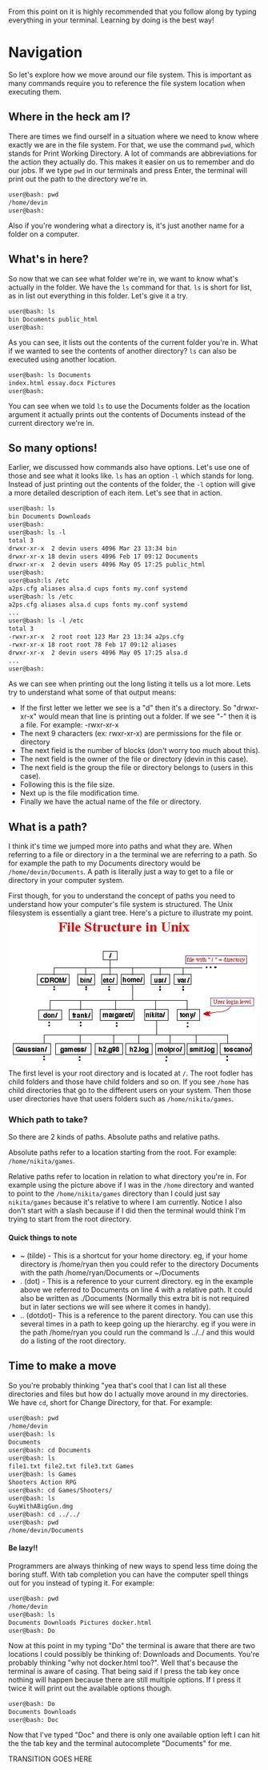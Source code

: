 From this point on it is highly recommended that you follow along by typing everything in your terminal. Learning by doing is the best way!  

# Navigation
So let's explore how we move around our file system. This is important as many commands require you to reference the file system location when executing them.

## Where in the heck am I?
There are times we find ourself in a situation where we need to know where exactly we are in the file system. For that, we use the command `pwd`, which stands for Print Working Directory. A lot of commands are abbreviations for the action they actually do. This makes it easier on us to remember and do our jobs. If we type `pwd` in our terminals and press Enter, the terminal will print out the path to the directory we're in.

```console
user@bash: pwd
/home/devin
user@bash: 
```

Also if you're wondering what a directory is, it's just another name for a folder on a computer.

## What's in here?
So now that we can see what folder we're in, we want to know what's actually in the folder. We have the `ls` command for that. `ls` is short for list, as in list out everything in this folder. Let's give it a try.

```console
user@bash: ls
bin Documents public_html
user@bash: 
```
As you can see, it lists out the contents of the current folder you're in. What if we wanted to see the contents of another directory? `ls` can also be executed using another location.

```console
user@bash: ls Documents
index.html essay.docx Pictures
user@bash: 
```
You can see when we told `ls` to use the Documents folder as the location argument it actually prints out the contents of Documents instead of the current directory we're in.

## So many options!
Earlier, we discussed how commands also have options. Let's use one of those and see what it looks like. `ls` has an option `-l` which stands for long. Instead of just printing out the contents of the folder, the `-l` option will give a more detailed description of each item. Let's see that in action.

```console
user@bash: ls
bin Documents Downloads
user@bash:
user@bash: ls -l
total 3
drwxr-xr-x  2 devin users 4096 Mar 23 13:34 bin  
drwxr-xr-x 18 devin users 4096 Feb 17 09:12 Documents  
drwxr-xr-x  2 devin users 4096 May 05 17:25 public_html  
user@bash:
user@bash:ls /etc  
a2ps.cfg aliases alsa.d cups fonts my.conf systemd  
user@bash: ls /etc  
a2ps.cfg aliases alsa.d cups fonts my.conf systemd  
...  
user@bash: ls -l /etc  
total 3  
-rwxr-xr-x  2 root root 123 Mar 23 13:34 a2ps.cfg  
-rwxr-xr-x 18 root root 78 Feb 17 09:12 aliases  
drwxr-xr-x  2 devin users 4096 May 05 17:25 alsa.d  
...  
user@bash: 
```

As we can see when printing out the long listing it tells us a lot more. Lets try to understand what some of that output means:

* If the first letter we letter we see is a "d" then it's a directory. So "drwxr-xr-x" would mean that line is printing out a folder. If we see "-" then it is a file. For example: -rwxr-xr-x
* The next 9 characters (ex: rwxr-xr-x) are permissions for the file or directory
* The next field is the number of blocks (don't worry too much about this).
* The next field is the owner of the file or directory (devin in this case).
* The next field is the group the file or directory belongs to (users in this case).
* Following this is the file size.
* Next up is the file modification time.
* Finally we have the actual name of the file or directory.

## What is a path?
I think it's time we jumped more into paths and what they are. When referring to a file or directory in a the terminal we are referring to a path. So for example the path to my Documents directory would be `/home/devin/Documents`. A path is literally just a way to get to a file or directory in your computer system.  

First though, for you to understand the concept of paths you need to understand how your computer's file system is structured. The Unix filesystem is essentially a giant tree. Here's a picture to illustrate my point.
![Unix File System](./images/unix-fs.jpg)  
The first level is your root directory and is located at `/`. The root fodler has child folders and those have child folders and so on. If you see `/home` has child directories that go to the different users on your system. Then those user directories have that users folders such as `/home/nikita/games`.  

### Which path to take?
So there are 2 kinds of paths. Absolute paths and relative paths.  

Absolute paths refer to a location starting from the root. For example: `/home/nikita/games`.  

Relative paths refer to location in relation to what directory you're in. For example using the picture above if I was in the `/home` directory and wanted to point to the `/home/nikita/games` directory than I could just say `nikita/games` because it's relative to where I am currently. Notice I also don't start with a slash because if I did then the terminal would think I'm trying to start from the root directory. 

#### Quick things to note

* ~ (tilde) - This is a shortcut for your home directory. eg, if your home directory is /home/ryan then you could refer to the directory Documents with the path /home/ryan/Documents or ~/Documents
* . (dot) - This is a reference to your current directory. eg in the example above we referred to Documents on line 4 with a relative path. It could also be written as ./Documents (Normally this extra bit is not required but in later sections we will see where it comes in handy).
* .. (dotdot)- This is a reference to the parent directory. You can use this several times in a path to keep going up the hierarchy. eg if you were in the path /home/ryan you could run the command ls ../../ and this would do a listing of the root directory.  

## Time to make a move
So you're probably thinking "yea that's cool that I can list all these directories and files but how do I actually move around in my directories. We have `cd`, short for Change Directory, for that. For example:

```console
user@bash: pwd
/home/devin
user@bash: ls
Documents
user@bash: cd Documents
user@bash: ls
file1.txt file2.txt file3.txt Games
user@bash: ls Games
Shooters Action RPG
user@bash: cd Games/Shooters/
user@bash: ls
GuyWithABigGun.dmg
user@bash: cd ../../
user@bash: pwd
/home/devin/Documents
```

#### Be lazy!!
Programmers are always thinking of new ways to spend less time doing the boring stuff. With tab completion you can have the computer spell things out for you instead of typing it. For example:  
```console
user@bash: pwd
/home/devin
user@bash: ls
Documents Downloads Pictures docker.html
user@bash: Do
```

Now at this point in my typing "Do" the terminal is aware that there are two locations I could possibly be thinking of: Downloads and Documents. You're probably thinking "why not docker.html too?". Well that's because the terminal is aware of casing. That being said if I press the tab key once nothing will happen because there are still multiple options. If I press it twice it will print out the available options though.

```console
user@bash: Do
Documents Downloads
user@bash: Doc
```

Now that I've typed "Doc" and there is only one available option left I can hit the the tab key and the terminal autocomplete "Documents" for me.


TRANSITION GOES HERE